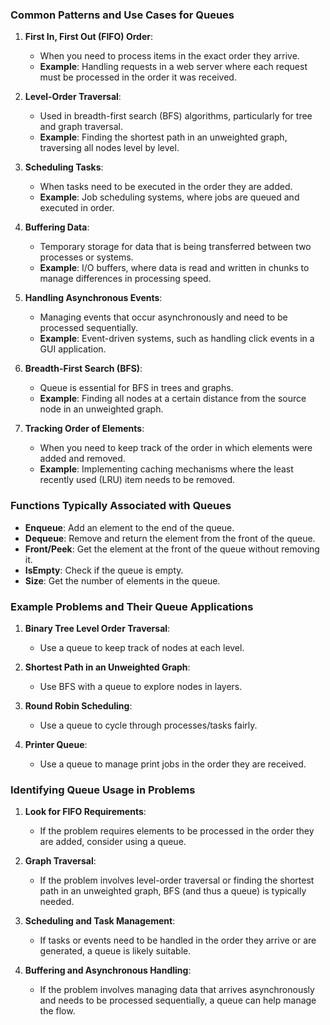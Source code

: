 ### Common Patterns and Use Cases for Queues

1. **First In, First Out (FIFO) Order**:
   - When you need to process items in the exact order they arrive.
   - **Example**: Handling requests in a web server where each request must be processed in the order it was received.

2. **Level-Order Traversal**:
   - Used in breadth-first search (BFS) algorithms, particularly for tree and graph traversal.
   - **Example**: Finding the shortest path in an unweighted graph, traversing all nodes level by level.

3. **Scheduling Tasks**:
   - When tasks need to be executed in the order they are added.
   - **Example**: Job scheduling systems, where jobs are queued and executed in order.

4. **Buffering Data**:
   - Temporary storage for data that is being transferred between two processes or systems.
   - **Example**: I/O buffers, where data is read and written in chunks to manage differences in processing speed.

5. **Handling Asynchronous Events**:
   - Managing events that occur asynchronously and need to be processed sequentially.
   - **Example**: Event-driven systems, such as handling click events in a GUI application.

6. **Breadth-First Search (BFS)**:
   - Queue is essential for BFS in trees and graphs.
   - **Example**: Finding all nodes at a certain distance from the source node in an unweighted graph.

7. **Tracking Order of Elements**:
   - When you need to keep track of the order in which elements were added and removed.
   - **Example**: Implementing caching mechanisms where the least recently used (LRU) item needs to be removed.

### Functions Typically Associated with Queues

- **Enqueue**: Add an element to the end of the queue.
- **Dequeue**: Remove and return the element from the front of the queue.
- **Front/Peek**: Get the element at the front of the queue without removing it.
- **IsEmpty**: Check if the queue is empty.
- **Size**: Get the number of elements in the queue.

### Example Problems and Their Queue Applications

1. **Binary Tree Level Order Traversal**:
   - Use a queue to keep track of nodes at each level.

2. **Shortest Path in an Unweighted Graph**:
   - Use BFS with a queue to explore nodes in layers.

3. **Round Robin Scheduling**:
   - Use a queue to cycle through processes/tasks fairly.

4. **Printer Queue**:
   - Use a queue to manage print jobs in the order they are received.

### Identifying Queue Usage in Problems

1. **Look for FIFO Requirements**:
   - If the problem requires elements to be processed in the order they are added, consider using a queue.

2. **Graph Traversal**:
   - If the problem involves level-order traversal or finding the shortest path in an unweighted graph, BFS (and thus a queue) is typically needed.

3. **Scheduling and Task Management**:
   - If tasks or events need to be handled in the order they arrive or are generated, a queue is likely suitable.

4. **Buffering and Asynchronous Handling**:
   - If the problem involves managing data that arrives asynchronously and needs to be processed sequentially, a queue can help manage the flow.


